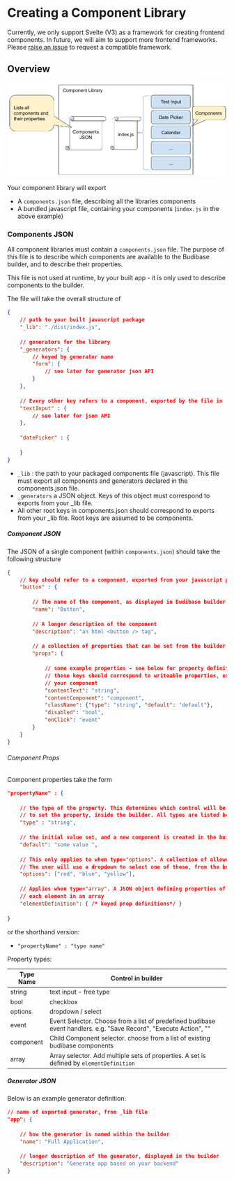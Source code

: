 # Creating a Component Library

Currently, we only support Svelte (V3) as a framework for creating frontend components. In future, we will aim to support more frontend frameworks. Please [raise an issue](https://github.com/Budibase/budibase/issues) to request a compatible framework.

## Overview

![custom-components-overview](./assets/component-libraries/custom-components-overview.png)

Your component library will export

- A `components.json` file, describing all the libraries components
- A bundled javascript file, containing your components (`index.js` in the above example)

### Components JSON

All component libraries must contain a `components.json` file. The purpose of this file is to describe which components are available to the Budibase builder, and to describe their properties.

This file is not used at runtime, by your built app - it is only used to describe components to the builder.

The file will take the overall structure of

```json
{
    // path to your built javascript package 
    "_lib": "./dist/index.js", 
    
    // generators for the library 
    "_generators": {
    	// keyed by generator name 
        "form": {
            // see later for generator json API 
        }
    },
    
    // Every other key refers to a component, exported by the file in '_lib'  
    "textInput" : {
    	// see later for json API 
    },
    
    "datePicker" : {
        
    }
}
```

- `_lib` : the path to your packaged components file (javascript). This file must export all components  and generators declared in the components.json file.
- `_generators` a JSON object. Keys of this object must correspond to exports from your _lib file.
- All other root keys in components.json should correspond to exports from your _lib file. Root keys are assumed to be components.

##### Component JSON 

The JSON of a single component (within `components.json`) should take the following structure

```json
{
    // key should refer to a component, exported from your javascript package 
    "button" : {
        
        // The name of the component, as displayed in Budibase builder 
		"name": "Button", 
        
        // A longer description of the component 
		"description": "an html <button /> tag",
        
        // a collection of properties that can be set from the builder 
		"props": {
            
            // some example properties - see below for property definitions 
            // these keys should correspond to writeable properties, exposed by
            // your component 
			"contentText": "string",
			"contentComponent": "component",
			"className": {"type": "string", "default": "default"},
			"disabled": "bool",
			"onClick": "event"
		}
    }
}
```



###### Component Props

Component properties take the form 

```json
"propertyName" : { 
    
    // the type of the property. This determines which control will be used 
    // to set the property, inside the builder. All types are listed below 
    "type" : "string", 
    
    // the initial value set, and a new component is created in the builder 
    "default": "some value ",
    
    // This only applies to when type="options". A collection of allowed values.
    // The user will use a dropdown to select one of these, from the builder
    "options": ["red", "blue", "yellow"],
    
    // Applies when type="array". A JSON object defining properties of 
    // each element in an array
    "elementDefinition": { /* keyed prop definitions*/ }
    
}
```

or the shorthand version:

- `"propertyName" : "type name"` 



Property types:

| Type Name | Control in builder                                           |
| --------- | ------------------------------------------------------------ |
| string    | text input - free type                                       |
| bool      | checkbox                                                     |
| options   | dropdown / select                                            |
| event     | Event Selector. Choose from a list of predefined budibase event handlers. e.g. "Save Record", "Execute Action", "" |
| component | Child Component selector. choose from a list of existing budibase components |
| array     | Array selector. Add multiple sets of properties. A set is defined by `elementDefinition` |

##### Generator JSON

Below is an example generator definition:

```json
// name of exported generator, from _lib file 
"app": {

	// how the generator is named within the builder 
	"name": "Full Application",
    
    // longer description of the generator, displayed in the builder 
	"description": "Generate app based on your backend"
}
```

